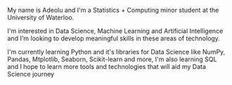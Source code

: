 My name is Adeolu and I'm a Statistics + Computing minor student at the University of Waterloo.

I'm interested in Data Science, Machine Learning and Artificial Intelligence and I'm looking to develop meaningful skills in these areas of technology.

I'm currently learning Python and it's libraries for Data Science like NumPy, Pandas, Mtplotlib, Seaborn, Scikit-learn and more, I'm also learning SQL and I hope to learn more tools and technologies that will aid my Data Science journey
